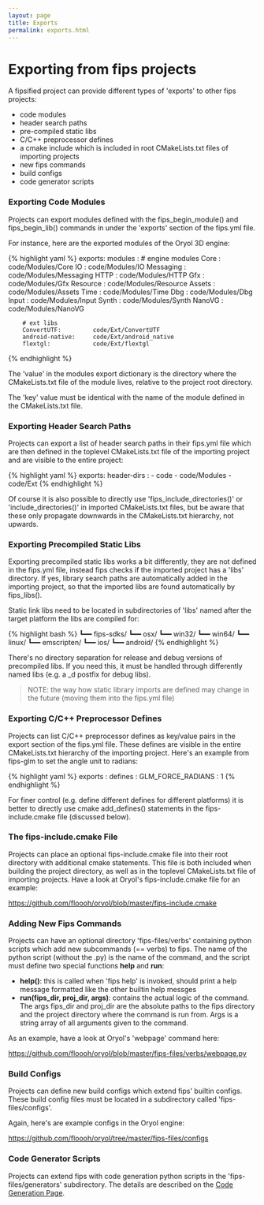 ```yaml
---
layout: page
title: Exports
permalink: exports.html
---
```


# Exporting from fips projects

A fipsified project can provide different types of 'exports' to other
fips projects:

* code modules
* header search paths
* pre-compiled static libs
* C/C++ preprocessor defines
* a cmake include which is included in root CMakeLists.txt files of importing projects
* new fips commands
* build configs
* code generator scripts

### Exporting Code Modules

Projects can export modules defined with the fips\_begin\_module() and
fips\_begin\_lib() commands in under the 'exports' section of the fips.yml
file. 

For instance, here are the exported modules of the Oryol 3D engine:

{% highlight yaml %}
exports:
    modules :
        # engine modules
        Core :          code/Modules/Core
        IO :            code/Modules/IO
        Messaging :     code/Modules/Messaging
        HTTP :          code/Modules/HTTP
        Gfx :           code/Modules/Gfx
        Resource :      code/Modules/Resource
        Assets :        code/Modules/Assets
        Time :          code/Modules/Time
        Dbg :           code/Modules/Dbg
        Input :         code/Modules/Input
        Synth :         code/Modules/Synth
        NanoVG :        code/Modules/NanoVG
        
        # ext libs
        ConvertUTF:         code/Ext/ConvertUTF
        android-native:     code/Ext/android_native
        flextgl:            code/Ext/flextgl
{% endhighlight %}

The 'value' in the modules export dictionary is the directory where the
CMakeLists.txt file of the module lives, relative to the project root directory.

The 'key' value must be identical with the name of the module defined in the
CMakeLists.txt file.

### Exporting Header Search Paths

Projects can export a list of header search paths in their fips.yml file which 
are then defined in  the toplevel CMakeLists.txt file of the importing project 
and are visible to the entire project:

{% highlight yaml %}
exports:
    header-dirs :
        - code
        - code/Modules
        - code/Ext
{% endhighlight %}

Of course it is also possible to directly use 'fips\_include\_directories()'
or 'include\_directories()' in imported CMakeLists.txt files, but be aware
that these only propagate downwards in the CMakeLists.txt hierarchy, not
upwards.

### Exporting Precompiled Static Libs

Exporting precompiled static libs works a bit differently, they are not
defined in the fips.yml file, instead fips checks if the imported project
has a 'libs' directory. If yes, library search paths are automatically
added in the importing project, so that the imported libs are found
automatically by fips\_libs().

Static link libs need to be located in subdirectories of 'libs' named
after the target platform the libs are compiled for:

{% highlight bash %}
┗━━ fips-sdks/
    ┗━━ osx/
    ┗━━ win32/
    ┗━━ win64/
    ┗━━ linux/
    ┗━━ emscripten/
    ┗━━ ios/
    ┗━━ android/
{% endhighlight %}

There's no directory separation for release and debug versions of precompiled
libs. If you need this, it must be handled through differently named libs
(e.g. a \_d postfix for debug libs).

> NOTE: the way how static library imports are defined may change in the
future (moving them into the fips.yml file)

### Exporting C/C++ Preprocessor Defines

Projects can list C/C++ preprocessor defines as key/value pairs in the
export section of the fips.yml file. These defines are visible in the
entire CMakeLists.txt hierarchy of the importing project. Here's an 
example from fips-glm to set the angle unit to radians:

{% highlight yaml %}
exports :
    defines :
        GLM_FORCE_RADIANS : 1
{% endhighlight %}

For finer control (e.g. define different defines for different platforms)
it is better to directly use cmake add\_defines() statements in the
fips-include.cmake file (discussed below).

### The fips-include.cmake File

Projects can place an optional fips-include.cmake file into their 
root directory with additional cmake statements. This file is both
included when building the project directory, as well as in the
toplevel CMakeLists.txt file of importing projects. Have a look
at Oryol's fips-include.cmake file for an example:

https://github.com/floooh/oryol/blob/master/fips-include.cmake

### Adding New Fips Commands

Projects can have an optional directory 'fips-files/verbs' containing
python scripts which add new subcommands (== verbs) to fips. The
name of the python script (without the .py) is the name of the 
command, and the script must define two special functions **help** 
and **run**:

* **help()**: this is called when 'fips help' is invoked, should print 
a help message formatted like the other builtin help messges
* **run(fips\_dir, proj\_dir, args)**: contains the actual logic of the 
command. The args fips\_dir and proj\_dir are the absolute paths 
to the fips directory and the project directory where the command
is run from. Args is a string array of all arguments given to the
command.

As an example, have a look at Oryol's 'webpage' command here:

https://github.com/floooh/oryol/blob/master/fips-files/verbs/webpage.py

### Build Configs

Projects can define new build configs which extend fips' builtin
configs. These build config files must be located in a subdirectory
called 'fips-files/configs'.

Again, here's are example configs in the Oryol engine:

https://github.com/floooh/oryol/tree/master/fips-files/configs

### Code Generator Scripts

Projects can extend fips with code generation python scripts in the
'fips-files/generators' subdirectory. The details are described on the
[Code Generation Page](/fips/codegen.html).
